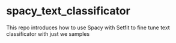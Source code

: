 # spacy_text_classificator
This repo introduces how to use Spacy with Setfit to fine tune text classificator with just we samples
